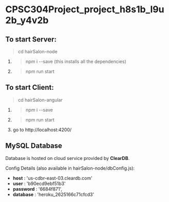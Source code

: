 # CPSC304Project_project_h8s1b_l9u2b_y4v2b

## To start Server:
>cd hairSalon-node
1. >npm i --save (this installs all the dependencies)
2. >npm run start


## To start Client:
>cd hairSalon-angular
1. >npm i --save
2. >npm run start
3. go to http://localhost:4200/

## MySQL Database
Database is hosted on cloud service provided by **ClearDB**.

Config Details (also available in hairSalon-node/dbConfig.js):
- **host**     : 'us-cdbr-east-03.cleardb.com' 
- **user**     : 'b90ecd9ebf51b3'
- **password** : '6684f871',
- **database** : 'heroku_2625166c71cfcd3'


